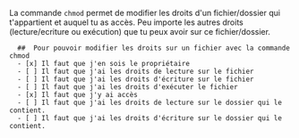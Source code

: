 La commande `chmod` permet de modifier les droits d'un fichier/dossier qui t'appartient et auquel tu as accès.
Peu importe les autres droits (lecture/ecriture ou exécution) que tu peux avoir sur ce fichier/dossier. 

```{quizdown} 
  ##  Pour pouvoir modifier les droits sur un fichier avec la commande chmod 
  - [x] Il faut que j'en sois le propriétaire 
  - [ ] Il faut que j'ai les droits de lecture sur le fichier 
  - [ ] Il faut que j'ai les droits d'écriture sur le fichier 
  - [ ] Il faut que j'ai les droits d'exécuter le fichier 
  - [x] Il faut que j'y ai accès
  - [ ] Il faut que j'ai les droits de lecture sur le dossier qui le contient. 
  - [ ] Il faut que j'ai les droits d'écriture sur le dossier qui le contient.
